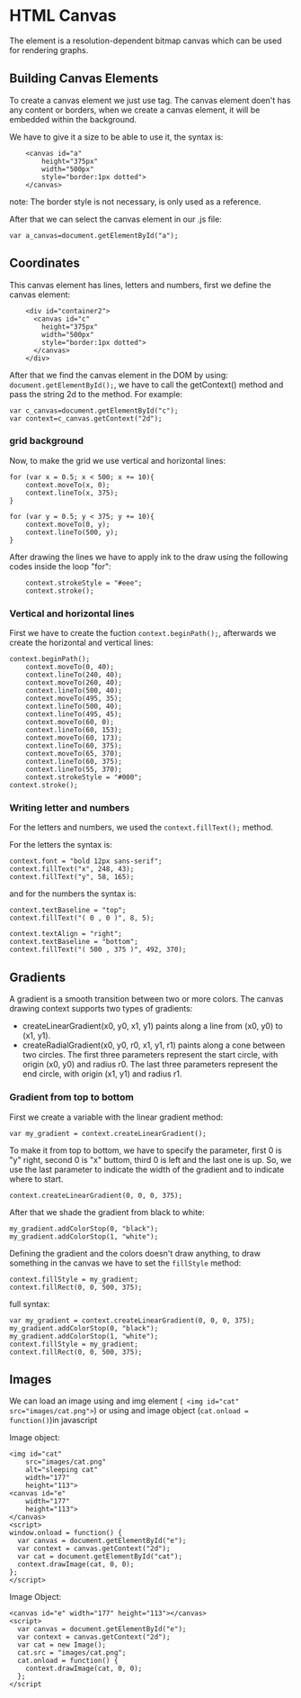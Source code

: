 # HTML Canvas

The <canvas> element is a resolution-dependent bitmap canvas which can be used for rendering graphs.

## Building Canvas Elements

To create a canvas element we just use <canvas> tag. The canvas element doen't has any content or borders, when we create a canvas element, it will be embedded within the background.

We have to give it a size to be able to use it, the syntax is:
```
    <canvas id="a"
        height="375px"
        width="500px"
        style="border:1px dotted">
    </canvas>
```
note: The border style is not necessary, is only used as a reference.

After that we can select the canvas element in our .js file:
```
var a_canvas=document.getElementById("a");
```

## Coordinates

This canvas element has lines, letters and numbers, first we define the canvas element:
```
    <div id="container2">
      <canvas id="c"
        height="375px"
        width="500px"
        style="border:1px dotted">
      </canvas>
    </div>
```

After that we find the canvas element in the DOM by using: ```document.getElementById();```, we have to call the getContext() method and pass the string 2d to the method. For example:
```
var c_canvas=document.getElementById("c");
var context=c_canvas.getContext("2d");
```

### grid background

Now, to make the grid we use vertical and horizontal lines:
```
for (var x = 0.5; x < 500; x += 10){
    context.moveTo(x, 0);
    context.lineTo(x, 375);
} 

for (var y = 0.5; y < 375; y += 10){
    context.moveTo(0, y);
    context.lineTo(500, y);
}
```

After drawing the lines we have to apply ink to the draw using the following codes inside the loop "for":
```
    context.strokeStyle = "#eee";
    context.stroke();
```
### Vertical and horizontal lines

First we have to create the fuction ```context.beginPath();```, afterwards we create the horizontal and vertical lines:

```
context.beginPath();
    context.moveTo(0, 40);
    context.lineTo(240, 40);
    context.moveTo(260, 40);
    context.lineTo(500, 40);
    context.moveTo(495, 35);
    context.lineTo(500, 40);
    context.lineTo(495, 45);
    context.moveTo(60, 0);
    context.lineTo(60, 153);
    context.moveTo(60, 173);
    context.lineTo(60, 375);
    context.moveTo(65, 370);
    context.lineTo(60, 375);
    context.lineTo(55, 370); 
    context.strokeStyle = "#000";
context.stroke();
```

### Writing letter and numbers

For the letters and numbers, we used the ```context.fillText();``` method.

For the letters the syntax is:
```
context.font = "bold 12px sans-serif";
context.fillText("x", 248, 43);
context.fillText("y", 58, 165);
```

and for the numbers the syntax is:
```
context.textBaseline = "top";
context.fillText("( 0 , 0 )", 8, 5);

context.textAlign = "right";
context.textBaseline = "bottom";
context.fillText("( 500 , 375 )", 492, 370);
```

## Gradients

A gradient is a smooth transition between two or more colors. The canvas drawing context supports two types of gradients:
- createLinearGradient(x0, y0, x1, y1) paints along a line from (x0, y0) to (x1, y1).
- createRadialGradient(x0, y0, r0, x1, y1, r1) paints along a cone between two circles. The first three parameters represent the start circle, with origin (x0, y0) and radius r0. The last three parameters represent the end circle, with origin (x1, y1) and radius r1.

### Gradient from top to bottom

First we create a variable with the linear gradient method:
```
var my_gradient = context.createLinearGradient();
```

To make it from top to bottom, we have to specify the parameter, first 0 is "y" right, second 0 is "x" buttom, third 0 is left and the last one is up. So, we use the last parameter to indicate the width of the gradient and to indicate where to start.

```
context.createLinearGradient(0, 0, 0, 375);
```

After that we shade the gradient from black to white:
```
my_gradient.addColorStop(0, "black");
my_gradient.addColorStop(1, "white");
```

Defining the gradient and the colors doesn't draw anything, to draw something in the canvas we have to set the ```fillStyle``` method:
```
context.fillStyle = my_gradient;
context.fillRect(0, 0, 500, 375);
```

full syntax:
```
var my_gradient = context.createLinearGradient(0, 0, 0, 375);
my_gradient.addColorStop(0, "black");
my_gradient.addColorStop(1, "white");
context.fillStyle = my_gradient;
context.fillRect(0, 0, 500, 375);
```

## Images

We can load an image using and img element (``` <img id="cat" src="images/cat.png">```) or using and image object (```cat.onload = function()```)in javascript

Image object:
```
<img id="cat" 
    src="images/cat.png" 
    alt="sleeping cat" 
    width="177" 
    height="113">
<canvas id="e" 
    width="177" 
    height="113">
</canvas>
<script>
window.onload = function() {
  var canvas = document.getElementById("e");
  var context = canvas.getContext("2d");
  var cat = document.getElementById("cat");
  context.drawImage(cat, 0, 0);
};
</script>
```

Image Object:
```
<canvas id="e" width="177" height="113"></canvas>
<script>
  var canvas = document.getElementById("e");
  var context = canvas.getContext("2d");
  var cat = new Image();
  cat.src = "images/cat.png";
  cat.onload = function() {
    context.drawImage(cat, 0, 0);
  };
</script
```